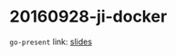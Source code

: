 20160928-ji-docker
=====================

`go-present` link: [slides](http://talks.godoc.org/github.com/sbinet/talks/2016/20160928-ji-docker/talk.slide)
